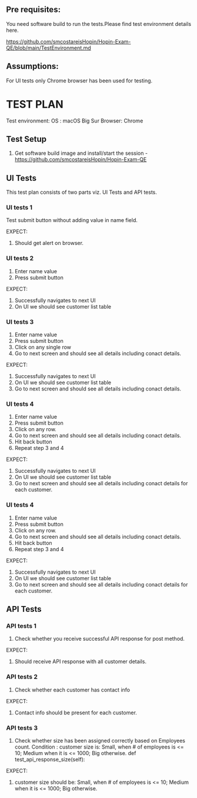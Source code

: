
## Pre requisites: ##
You need software build to run the tests.Please find test environment details here.

https://github.com/smcostareisHopin/Hopin-Exam-QE/blob/main/TestEnvironment.md

## Assumptions: ##
For UI tests only Chrome browser has been used for testing.


# TEST PLAN 


Test environment:
OS : macOS Big Sur
Browser: Chrome

## Test Setup

1. Get software build image and install/start the session - https://github.com/smcostareisHopin/Hopin-Exam-QE 


## UI Tests

This test plan consists of two parts viz. UI Tests and API tests.

### UI tests 1 

Test submit button without adding value in name field.

EXPECT:

1. Should get alert on browser.


### UI tests 2

1. Enter name value
2. Press submit button

EXPECT:

1. Successfully navigates to next UI 
2. On UI we should see customer list table

### UI tests 3

1. Enter name value
2. Press submit button
3. Click on any single row
3. Go to next screen and should see all details including conact details.

EXPECT:

1. Successfully navigates to next UI 
2. On UI we should see customer list table
3. Go to next screen and should see all details including conact details.

### UI tests 4

1. Enter name value
2. Press submit button
3. Click on any row.
4. Go to next screen and should see all details including conact details.
5. Hit back button
6. Repeat step 3 and 4

EXPECT:

1. Successfully navigates to next UI 
2. On UI we should see customer list table
3. Go to next screen and should see all details including conact details for each customer.

### UI tests 4

1. Enter name value
2. Press submit button
3. Click on any row.
4. Go to next screen and should see all details including conact details.
5. Hit back button
6. Repeat step 3 and 4

EXPECT:

1. Successfully navigates to next UI 
2. On UI we should see customer list table
3. Go to next screen and should see all details including conact details for each customer.


## API Tests

### API tests 1 

1. Check whether you receive successful API response for post method.

EXPECT:

1. Should receive API response with all customer details.

### API tests 2

1. Check whether each customer has contact info

EXPECT:

1. Contact info should be present for each customer.

### API tests 3

1. Check whether size has been assigned correctly based on Employees count.
Condition : customer size is: Small, when # of employees is <= 10; Medium when it is <= 1000; Big otherwise.
    def test_api_response_size(self):

EXPECT:

1.  customer size should be: Small, when # of employees is <= 10; Medium when it is <= 1000; Big otherwise.




